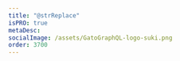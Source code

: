 ```yaml
---
title: "@strReplace"
isPRO: true
metaDesc:
socialImage: /assets/GatoGraphQL-logo-suki.png
order: 3700
---
```


